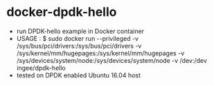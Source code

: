 # docker-dpdk-hello

- run DPDK-hello example in Docker container
- USAGE : 
  $ sudo docker run --privileged -v /sys/bus/pci/drivers:/sys/bus/pci/drivers -v /sys/kernel/mm/hugepages:/sys/kernel/mm/hugepages -v /sys/devices/system/node:/sys/devices/system/node -v /dev:/dev ingee/dpdk-hello
- tested on DPDK enabled Ubuntu 16.04 host
